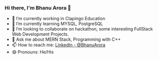 ### Hi there, I'm Bhanu Arora 👋

- 🔭 I’m currently working in Clapingo Education
- 🌱 I’m currently learning MYSQL, PostgreSQL
- 👯 I’m looking to collaborate on hackathon, some interesting FullStack Web Development Projects.
- 💬 Ask me about MERN Stack, Programming with C++
- 📫 How to reach me: [LinkedIn - @BhanuArora](https://www.linkedin.com/in/bhanu-arora-1354251bb/)
- 😄 Pronouns: He/His
